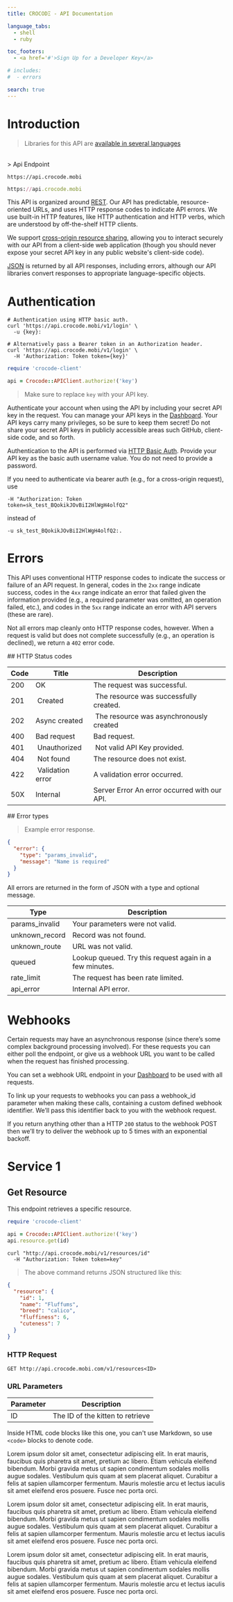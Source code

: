 ```yaml
---
title: CROCODΞ - API Documentation

language_tabs:
  - shell
  - ruby

toc_footers:
  - <a href='#'>Sign Up for a Developer Key</a>

# includes:
#  - errors

search: true
---
```


# Introduction

> Libraries for this API are [available in several languages](http://www.github.com/crocode-mobi)

<br>
> Api Endpoint

```shell
https://api.crocode.mobi
```

```ruby
https://api.crocode.mobi
```

This API is organized around [REST](http://en.wikipedia.org/wiki/Representational_State_Transfer). Our API has predictable, resource-oriented URLs, and uses HTTP response codes to indicate API errors. We use built-in HTTP features, like HTTP authentication and HTTP verbs, which are understood by off-the-shelf HTTP clients.

We support [cross-origin resource sharing](http://en.wikipedia.org/wiki/Cross-origin_resource_sharing), allowing you to interact securely with our API from a client-side web application (though you should never expose your secret API key in any public website's client-side code).

[JSON](http://www.json.org) is returned by all API responses, including errors, although our API libraries convert responses to appropriate language-specific objects.


# Authentication

```shell
# Authentication using HTTP basic auth.
curl 'https://api.crocode.mobi/v1/login' \
  -u {key}:

# Alternatively pass a Bearer token in an Authorization header.
curl 'https://api.crocode.mobi/v1/login' \
  -H 'Authorization: Token token={key}'
```

```ruby
require 'crocode-client'

api = Crocode::APIClient.authorize!('key')
```
> Make sure to replace `key` with your API key.


Authenticate your account when using the API by including your secret API key in the request. You can manage your API keys in the [Dashboard](http://www.croode.mobi/developers). Your API keys carry many privileges, so be sure to keep them secret! Do not share your secret API keys in publicly accessible areas such GitHub, client-side code, and so forth.

Authentication to the API is performed via [HTTP Basic Auth](https://en.wikipedia.org/wiki/Basic_access_authentication). Provide your API key as the basic auth username value. You do not need to provide a password.

If you need to authenticate via bearer auth (e.g., for a cross-origin request), use

<code>-H "Authorization: Token token=sk_test_BQokikJOvBiI2HlWgH4olfQ2"</code>

instead of

<code>-u sk_test_BQokikJOvBiI2HlWgH4olfQ2:.</code>

# Errors

This API uses conventional HTTP response codes to indicate the success or failure of an API request. In general, codes in the <code>2xx</code> range indicate success, codes in the <code>4xx</code> range indicate an error that failed given the information provided (e.g., a required parameter was omitted, an operation failed, etc.), and codes in the <code>5xx</code> range indicate an error with API servers (these are rare).

Not all errors map cleanly onto HTTP response codes, however. When a request is valid but does not complete successfully (e.g., an operation is declined), we return a <code>402</code> error code.

## HTTP Status codes

Code | Title | Description
---- | ----- | -----------
200 |	OK | The request was successful.
201	| Created	| The resource was successfully created.
202	| Async created	| The resource was asynchronously created
400	| Bad request	| Bad request.
401 | Unauthorized | Not valid API Key provided.
404	| Not found |	The resource does not exist.
422	| Validation error |	A validation error occurred.
50X	| Internal | Server Error	An error occurred with our API.

## Error types

> Example error response.

```json
{
  "error": {
    "type": "params_invalid",
    "message": "Name is required"
  }
}
```

All errors are returned in the form of JSON with a type and optional message.

Type | Description
---- | -----------
params_invalid | Your parameters were not valid.
unknown_record | Record was not found.
unknown_route | URL was not valid.
queued | Lookup queued. Try this request again in a few minutes.
rate_limit | The request has been rate limited.
api_error | Internal API error.

# Webhooks

Certain requests may have an asynchronous response (since there’s some complex background processing involved). For these requests you can either poll the endpoint, or give us a webhook URL you want to be called when the request has finished processing.

You can set a webhook URL endpoint in your [Dashboard](http://www.crocode.mobi/developers) to be used with all requests.

To link up your requests to webhooks you can pass a webhook_id parameter when making these calls, containing a custom defined webhook identifier. We’ll pass this identifier back to you with the webhook request.

If you return anything other than a HTTP <code>200</code> status to the webhook POST then we’ll try to deliver the webhook up to 5 times with an exponential backoff.

# Service 1

## Get Resource

This endpoint retrieves a specific resource.

```ruby
require 'crocode-client'

api = Crocode::APIClient.authorize!('key')
api.resource.get(id)
```

```shell
curl "http://api.crocode.mobi/v1/resources/id"
  -H "Authorization: Token token=key"
```

> The above command returns JSON structured like this:

```json
{
  "resource": {
    "id": 1,
    "name": "Fluffums",
    "breed": "calico",
    "fluffiness": 6,
    "cuteness": 7
  }
}
```

### HTTP Request

`GET http://api.crocode.mobi.com/v1/resources<ID>`

### URL Parameters

Parameter | Description
--------- | -----------
ID | The ID of the kitten to retrieve

<div class="wrap">
  <div class="alert notice">Inside HTML code blocks like this one, you can't use Markdown, so use <code>&lt;code&gt;</code> blocks to denote code.</div>
</div>

Lorem ipsum dolor sit amet, consectetur adipiscing elit. In erat mauris, faucibus quis pharetra sit amet, pretium ac libero. Etiam vehicula eleifend bibendum. Morbi gravida metus ut sapien condimentum sodales mollis augue sodales. Vestibulum quis quam at sem placerat aliquet. Curabitur a felis at sapien ullamcorper fermentum. Mauris molestie arcu et lectus iaculis sit amet eleifend eros posuere. Fusce nec porta orci.

Lorem ipsum dolor sit amet, consectetur adipiscing elit. In erat mauris, faucibus quis pharetra sit amet, pretium ac libero. Etiam vehicula eleifend bibendum. Morbi gravida metus ut sapien condimentum sodales mollis augue sodales. Vestibulum quis quam at sem placerat aliquet. Curabitur a felis at sapien ullamcorper fermentum. Mauris molestie arcu et lectus iaculis sit amet eleifend eros posuere. Fusce nec porta orci.

Lorem ipsum dolor sit amet, consectetur adipiscing elit. In erat mauris, faucibus quis pharetra sit amet, pretium ac libero. Etiam vehicula eleifend bibendum. Morbi gravida metus ut sapien condimentum sodales mollis augue sodales. Vestibulum quis quam at sem placerat aliquet. Curabitur a felis at sapien ullamcorper fermentum. Mauris molestie arcu et lectus iaculis sit amet eleifend eros posuere. Fusce nec porta orci.
